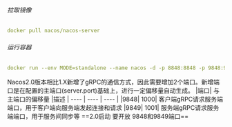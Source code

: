 ###### 拉取镜像
```yml
docker pull nacos/nacos-server
```

###### 运行容器
```yml
docker run --env MODE=standalone --name nacos -d -p 8848:8848 -p 9848:9848 -p 9849:9849 -v /data/nacos/conf/application.properties:/home/nacos/conf/application.properties nacos/nacos-server
```

Nacos2.0版本相比1.X新增了gRPC的通信方式，因此需要增加2个端口。新增端口是在配置的主端口(server.port)基础上，进行一定偏移量自动生成。
|端口|	与主端口的偏移量	|描述
|  ----  | ----  | ----  |
|9848|	1000|	客户端gRPC请求服务端端口，用于客户端向服务端发起连接和请求
|9849|	1001|	服务端gRPC请求服务端端口，用于服务间同步等
==2.0启动 要开放 9848和9849端口==
